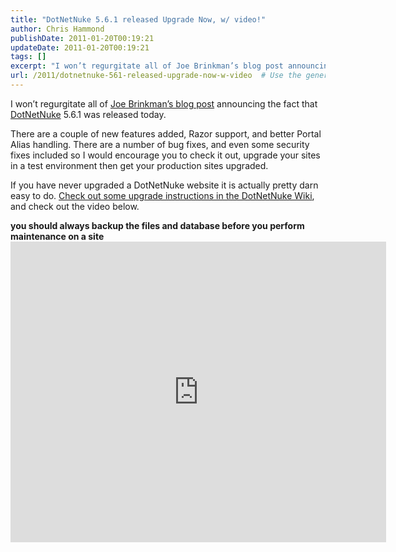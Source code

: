 ```yaml
---
title: "DotNetNuke 5.6.1 released Upgrade Now, w/ video!"
author: Chris Hammond
publishDate: 2011-01-20T00:19:21
updateDate: 2011-01-20T00:19:21
tags: []
excerpt: "I won’t regurgitate all of Joe Brinkman’s blog post announcing the fact that DotNetNuke 5.6.1 was released today.  There are a couple of new features added, Razor support, and better Portal Alias handling. There are a number of bug fixes, and even some security fixes included so I would encourage you to check it out, upgrade your sites in a test environment then get your production sites upgraded.  If you have never upgraded a DotNetNuke website it is actually pretty darn easy to do. Check out some upgrade instructions in the DotNetNuke Wiki, and check out the video below. you should always backup the files and database before you perform maintenance on a site "
url: /2011/dotnetnuke-561-released-upgrade-now-w-video  # Use the generated URL with year
---
```

<p>I won’t regurgitate all of <a href="https://www.dotnetnuke.com/Resources/Blogs/tabid/825/EntryId/2946/DotNetNuke-5-6-1-Released.aspx" target="_blank">Joe Brinkman’s blog post</a> announcing the fact that <a href="https://www.dotnetnuke.com">DotNetNuke</a> 5.6.1 was released today.</p>  <p>There are a couple of new features added, Razor support, and better Portal Alias handling. There are a number of bug fixes, and even some security fixes included so I would encourage you to check it out, upgrade your sites in a test environment then get your production sites upgraded.</p>  <p>If you have never upgraded a DotNetNuke website it is actually pretty darn easy to do. <a href="https://www.dotnetnuke.com/Resources/Wiki/tabid/1409/Page/Upgrading-DotNetNuke/Default.aspx">Check out some upgrade instructions in the DotNetNuke Wiki</a>, and check out the video below.</p> <strong>you should always backup the files and database before you perform maintenance on a site </strong><iframe height="481" src="https://player.vimeo.com/video/15342573?title=0&amp;byline=0&amp;portrait=0" frameborder="0" width="601"></iframe>
